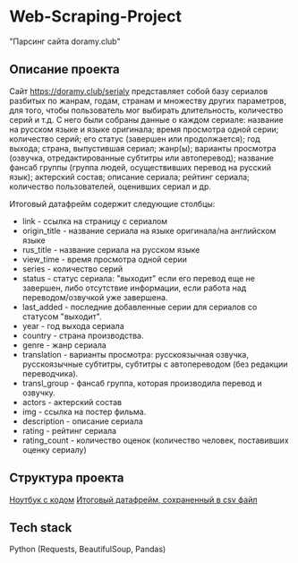 # Web-Scraping-Project
"Парсинг сайта doramy.club"

## Описание проекта

Сайт https://doramy.club/serialy представляет собой базу сериалов разбитых по жанрам, годам, странам и множеству других параметров, для того, чтобы пользователь мог выбирать длительность, количество серий и т.д. С него были собраны данные о каждом сериале: название на русском языке и языке оригинала; время просмотра одной серии; количество серий; его статус (завершен или продолжается); год выхода; страна, выпустившая сериал;  жанр(ы); варианты просмотра (озвучка, отредактированные субтитры или автоперевод); название фансаб группы (группа людей, осуществивших перевод на русский язык); актерский состав; описание сериала; рейтинг сериала; количество пользователей, оценивших сериал и др.

Итоговый датафрейм содержит следующие столбцы:

* link - ссылка на страницу с сериалом
* origin_title - название сериала на языке оригинала/на английском языке
* rus_title - название сериала на русском языке
* view_time - время просмотра одной серии
* series - количество серий
* status - статус сериала: "выходит" если его перевод еще не завершен, либо отсутствие информации, если работа над переводом/озвучкой уже завершена.
* last_added - последние добавленные серии для сериалов со статусом "выходит".
* year - год выхода сериала
* country - страна производства.
* genre - жанр сериала
* translation - варианты просмотра: русскоязычная озвучка, русскоязычные субтитры, субтитры с автопереводом (без редакции переводчика).
* transl_group - фансаб группа, которая производила перевод и озвучку.
* actors - актерский состав
* img - ссылка на постер фильма.
* description - описание сериала
* rating - рейтинг сериала
* rating_count - количество оценок (количество человек, поставивших оценку сериалу)

## Структура проекта
[Ноутбук с кодом](https://github.com/Advantl/Web-Scraping-Project/blob/main/DoramyClub_parsing.ipynb)
[Итоговый датафрейм, сохраненный в csv файл](https://github.com/Advantl/Web-Scraping-Project/blob/main/DB_DoramyClub.csv)

## Tech stack 
Python (Requests, BeautifulSoup, Pandas)
